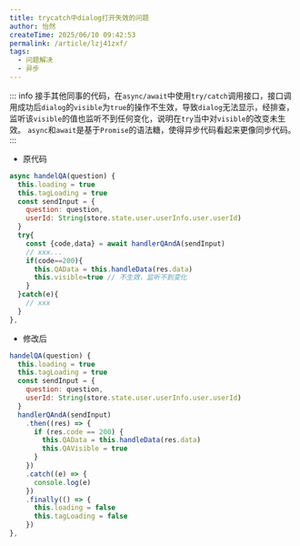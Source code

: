 ```yaml
---
title: trycatch中dialog打开失效的问题
author: 怡然
createTime: 2025/06/10 09:42:53
permalink: /article/lzj41zxf/
tags:
  - 问题解决
  - 异步
---
```


::: info 
接手其他同事的代码，在`async/await`中使用`try/catch`调用接口，接口调用成功后`dialog`的`visible`为`true`的操作不生效，导致`dialog`无法显示，经排查，监听该`visible`的值也监听不到任何变化，说明在`try`当中对`visible`的改变未生效。
`async`和`await`是基于`Promise`的语法糖，使得异步代码看起来更像同步代码。
:::

- 原代码
```javascript
async handelQA(question) {
  this.loading = true
  this.tagLoading = true
  const sendInput = {
    question: question,
    userId: String(store.state.user.userInfo.user.userId)
  }
  try{
    const {code,data} = await handlerQAndA(sendInput)
    // xxx...
    if(code==200){
      this.QAData = this.handleData(res.data)
      this.visible=true // 不生效，监听不到变化
    }
  }catch(e){
    // xxx
  }
},
```

- 修改后
```javascript
handelQA(question) {
  this.loading = true
  this.tagLoading = true
  const sendInput = {
    question: question,
    userId: String(store.state.user.userInfo.user.userId)
  }
  handlerQAndA(sendInput)
    .then((res) => {
      if (res.code == 200) {
        this.QAData = this.handleData(res.data)
        this.QAVisible = true
      }
    })
    .catch((e) => {
      console.log(e)
    })
    .finally(() => {
      this.loading = false
      this.tagLoading = false
    })
},
```